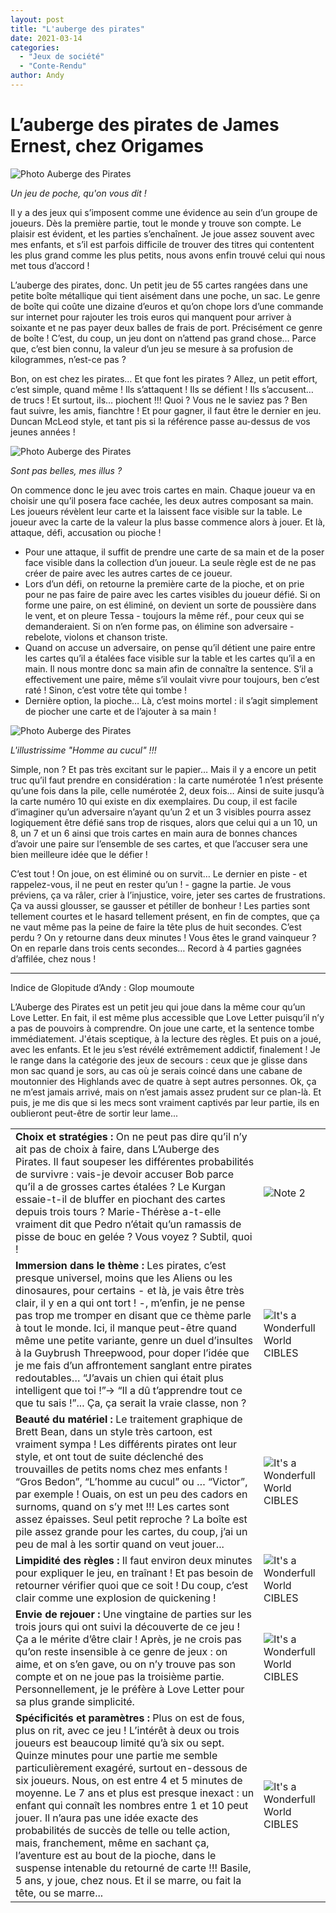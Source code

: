 ```yaml
---
layout: post
title: "L'auberge des pirates"
date: 2021-03-14
categories: 
  - "Jeux de société"
  - "Conte-Rendu"
author: Andy
---
```


# L’auberge des pirates de James Ernest, chez Origames

![Photo Auberge des Pirates](/images/Images/AubergePirates_1.jpeg)

*Un jeu de poche, qu'on vous dit !*

Il y a des jeux qui s’imposent comme une évidence au sein d’un groupe de joueurs. Dès la première partie, tout le monde y trouve son compte. Le plaisir est évident, et les parties s’enchaînent. Je joue assez souvent avec mes enfants, et s’il est parfois difficile de trouver des titres qui contentent les plus grand comme les plus petits, nous avons enfin trouvé celui qui nous met tous d’accord !
 
L’auberge des pirates, donc. Un petit jeu de 55 cartes rangées dans une petite boîte métallique qui tient aisément dans une poche, un sac. Le genre de boîte qui coûte une dizaine d’euros et qu’on chope lors d’une commande sur internet pour rajouter les trois euros qui manquent pour arriver à soixante et ne pas payer deux balles de frais de port. Précisément ce genre de boîte ! C’est, du coup, un jeu dont on n’attend pas grand chose… Parce que, c’est bien connu, la valeur d’un jeu se mesure à sa profusion de kilogrammes, n’est-ce pas ?

Bon, on est chez les pirates… Et que font les pirates ? Allez, un petit effort, c’est simple, quand même ! Ils s’attaquent ! Ils se défient ! Ils s’accusent… de trucs ! Et surtout, ils… piochent !!! Quoi ? Vous ne le saviez pas ? Ben faut suivre, les amis, fianchtre ! Et pour gagner, il faut être le dernier en jeu. Duncan McLeod style, et tant pis si la référence passe au-dessus de vos jeunes années !

![Photo Auberge des Pirates](/images/Images/AubergePirates_2.jpeg)

*Sont pas belles, mes illus ?*


On commence donc le jeu avec trois cartes en main. Chaque joueur va en choisir une qu’il posera face cachée, les deux autres composant sa main. Les joueurs révèlent leur carte et la laissent face visible sur la table. Le joueur avec la carte de la valeur la plus basse commence alors à jouer. Et là, attaque, défi, accusation ou pioche !
- Pour une attaque, il suffit de prendre une carte de sa main et de la poser face visible dans la collection d’un joueur. La seule règle est de ne pas créer de paire avec les autres cartes de ce joueur.
- Lors d’un défi, on retourne la première carte de la pioche, et on prie pour ne pas faire de paire avec les cartes visibles du joueur défié. Si on forme une paire, on est éliminé, on devient un sorte de poussière dans le vent, et on pleure Tessa - toujours la même réf., pour ceux qui se demanderaient. Si on n’en forme pas, on élimine son adversaire - rebelote, violons et chanson triste.
- Quand on accuse un adversaire, on pense qu’il détient une paire entre les cartes qu’il a étalées face visible sur la table et les cartes qu’il a en main. Il nous montre donc sa main afin de connaître la sentence. S’il a effectivement une paire, même s’il voulait vivre pour toujours, ben c’est raté ! Sinon, c’est votre tête qui tombe !
- Dernière option, la pioche… Là, c’est moins mortel : il s’agit simplement de piocher une carte et de l’ajouter à sa main !

![Photo Auberge des Pirates](/images/Images/AubergePirates_3.jpeg)

*L'illustrissime "Homme au cucul" !!!*

Simple, non ? Et pas très excitant sur le papier… Mais il y a encore un petit truc qu’il faut prendre en considération : la carte numérotée 1 n’est présente qu’une fois dans la pile, celle numérotée 2, deux fois… Ainsi de suite jusqu’à la carte numéro 10 qui existe en dix exemplaires. Du coup, il est facile d’imaginer qu’un adversaire n’ayant qu’un 2 et un 3 visibles pourra assez logiquement être défié sans trop de risques, alors que celui qui a un 10, un 8, un 7 et un 6 ainsi que trois cartes en main aura de bonnes chances d’avoir une paire sur l’ensemble de ses cartes, et que l’accuser sera une bien meilleure idée que le défier !
 
C’est tout ! On joue, on est éliminé ou on survit… Le dernier en piste - et rappelez-vous, il ne peut en rester qu’un ! - gagne la partie. Je vous préviens, ça va râler, crier à l’injustice, voire, jeter ses cartes de frustrations. Ça va aussi glousser, se gausser et pétiller de bonheur ! Les parties sont tellement courtes et le hasard tellement présent, en fin de comptes, que ça ne vaut même pas la peine de faire la tête plus de huit secondes. C’est perdu ? On y retourne dans deux minutes ! Vous êtes le grand vainqueur ? On en reparle dans trois cents secondes… Record à 4 parties gagnées d’affilée, chez nous !

---

Indice de Glopitude d’Andy : Glop moumoute

L’Auberge des Pirates est un petit jeu qui joue dans la même cour qu’un Love Letter. En fait, il est même plus accessible que Love Letter puisqu’il n’y a pas de pouvoirs à comprendre. On joue une carte, et la sentence tombe immédiatement. J'étais sceptique, à la lecture des règles. Et puis on a joué, avec les enfants. Et le jeu s’est révélé extrêmement addictif, finalement ! Je le range dans la catégorie des jeux de secours : ceux que je glisse dans mon sac quand je sors, au cas où je serais coincé dans une cabane de moutonnier des Highlands avec de quatre à sept autres personnes. Ok, ça ne m’est jamais arrivé, mais on n’est jamais assez prudent sur ce plan-là. Et puis, je me dis que si les mecs sont vraiment captivés par leur partie, ils en oublieront peut-être de sortir leur lame...

|       |  |
| ----------- | ----------- |
| **Choix et stratégies :** On ne peut pas dire qu’il n’y ait pas de choix à faire, dans L’Auberge des Pirates. Il faut soupeser les différentes probabilités de survivre : vais-je devoir accuser Bob parce qu’il a de grosses cartes étalées ? Le Kurgan essaie-t-il de bluffer en piochant des cartes depuis trois tours ? Marie-Thérèse a-t-elle vraiment dit que Pedro n’était qu’un ramassis de pisse de bouc en gelée ? Vous voyez ? Subtil, quoi !      | ![Note 2](/images/logos/Note_Jurande_2.png) |
| **Immersion dans le thème :** Les pirates, c’est presque universel, moins que les Aliens ou les dinosaures, pour certains - et là, je vais être très clair, il y en a qui ont tort ! -, m’enfin, je ne pense pas trop me tromper en disant que ce thème parle à tout le monde. Ici, il manque peut-être quand même une petite variante, genre un duel d’insultes à la Guybrush Threepwood, pour doper l’idée que je me fais d’un affrontement sanglant entre pirates redoutables… “J’avais un chien qui était plus intelligent que toi !”→ “Il a dû t’apprendre tout ce que tu sais !”... Ça, ça serait la vraie classe, non ?   | ![It's a Wonderfull World CIBLES](/images/logos/Note_Jurande_2.png) |
| **Beauté du matériel :** Le traitement graphique de Brett Bean, dans un style très cartoon, est vraiment sympa ! Les différents pirates ont leur style, et ont tout de suite déclenché des trouvailles de petits noms chez mes enfants ! “Gros Bedon”, “L’homme au cucul” ou … “Victor”, par exemple ! Ouais, on est un peu des cadors en surnoms, quand on s’y met !!! Les cartes sont assez épaisses. Seul petit reproche ? La boîte est pile assez grande pour les cartes, du coup, j’ai un peu de mal à les sortir quand on veut jouer...  | ![It's a Wonderfull World CIBLES](/images/logos/Note_Jurande_3.png) |
|**Limpidité des règles :** Il faut environ deux minutes pour expliquer le jeu, en traînant ! Et pas besoin de retourner vérifier quoi que ce soit ! Du coup, c’est clair comme une explosion de quickening ! |![It's a Wonderfull World CIBLES](/images/logos/Note_Jurande_4.png) |
|**Envie de rejouer :** Une vingtaine de parties sur les trois jours qui ont suivi la découverte de ce jeu ! Ça a le mérite d’être clair ! Après, je ne crois pas qu’on reste insensible à ce genre de jeux : on aime, et on s’en gave, ou on n’y trouve pas son compte et on ne joue pas la troisième partie. Personnellement, je le préfère à Love Letter pour sa plus grande simplicité.|![It's a Wonderfull World CIBLES](/images/logos/Note_Jurande_4.png) |
|**Spécificités et paramètres :** Plus on est de fous, plus on rit, avec ce jeu ! L’intérêt à deux ou trois joueurs est beaucoup limité qu’à six ou sept. Quinze minutes pour une partie me semble particulièrement exagéré, surtout en-dessous de six joueurs. Nous, on est entre 4 et 5 minutes de moyenne. Le 7 ans et plus est presque inexact : un enfant qui connaît les nombres entre 1 et 10 peut jouer. Il n’aura pas une idée exacte des probabilités de succès de telle ou telle action, mais, franchement, même en sachant ça, l’aventure est au bout de la pioche, dans le suspense intenable du retourné de carte !!! Basile, 5 ans, y joue, chez nous. Et il se marre, ou fait la tête, ou se marre...|![It's a Wonderfull World CIBLES](/images/logos/Note_Jurande_3.png) |
